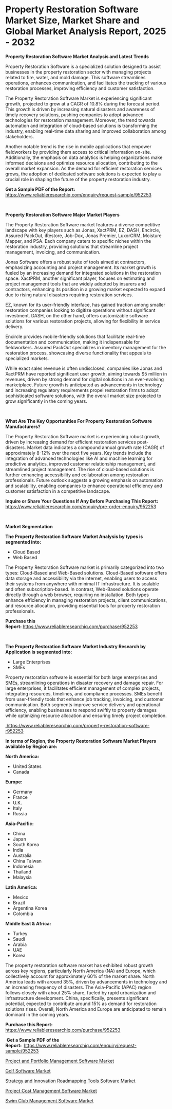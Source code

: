 <p><h1>Property Restoration Software Market Size, Market Share and Global Market Analysis Report, 2025 - 2032</h1></p><p><strong>Property Restoration Software Market Analysis and Latest Trends</strong></p>
<p><p>Property Restoration Software is a specialized solution designed to assist businesses in the property restoration sector with managing projects related to fire, water, and mold damage. This software streamlines operations, enhances communication, and facilitates the tracking of various restoration processes, improving efficiency and customer satisfaction.</p><p>The Property Restoration Software Market is experiencing significant growth, projected to grow at a CAGR of 10.8% during the forecast period. This growth is driven by increasing natural disasters and awareness of timely recovery solutions, pushing companies to adopt advanced technologies for restoration management. Moreover, the trend towards automation and integration of cloud-based solutions is transforming the industry, enabling real-time data sharing and improved collaboration among stakeholders.</p><p>Another notable trend is the rise in mobile applications that empower fieldworkers by providing them access to critical information on-site. Additionally, the emphasis on data analytics is helping organizations make informed decisions and optimize resource allocation, contributing to the overall market expansion. As the demand for efficient restoration services grows, the adoption of dedicated software solutions is expected to play a crucial role in shaping the future of the property restoration industry.</p></p>
<p><strong>Get a Sample PDF of the Report:&nbsp;</strong> <a href="https://www.reliableresearchiq.com/enquiry/request-sample/952253?utm_campaign=1140&utm_medium=2&utm_source=Github&utm_content=ia&utm_term=06032025&utm_id=property-restoration-software">https://www.reliableresearchiq.com/enquiry/request-sample/952253</a></p>
<p>&nbsp;</p>
<p><strong>Property Restoration Software Major Market Players</strong></p>
<p><p>The Property Restoration Software market features a diverse competitive landscape with key players such as Jonas, XactPRM, EZ, DASH, Encircle, Assured PackOut, iRestore, Job-Dox, Jonas Premier, LuxorCRM, Moisture Mapper, and PSA. Each company caters to specific niches within the restoration industry, providing solutions that streamline project management, invoicing, and communication.</p><p>Jonas Software offers a robust suite of tools aimed at contractors, emphasizing accounting and project management. Its market growth is fueled by an increasing demand for integrated solutions in the restoration space. XactPRM, another significant player, focuses on estimating and project management tools that are widely adopted by insurers and contractors, enhancing its position in a growing market expected to expand due to rising natural disasters requiring restoration services.</p><p>EZ, known for its user-friendly interface, has gained traction among smaller restoration companies looking to digitize operations without significant investment. DASH, on the other hand, offers customizable software solutions for various restoration projects, allowing for flexibility in service delivery.</p><p>Encircle provides mobile-friendly solutions that facilitate real-time documentation and communication, making it indispensable for fieldworkers. Assured PackOut specializes in inventory management for the restoration process, showcasing diverse functionality that appeals to specialized markets. </p><p>While exact sales revenue is often undisclosed, companies like Jonas and XactPRM have reported significant user growth, aiming towards $5 million in revenues, driven by strong demand for digital solutions in an ever-evolving marketplace. Future growth is anticipated as advancements in technology and increasing regulatory requirements propel restoration firms to adopt sophisticated software solutions, with the overall market size projected to grow significantly in the coming years.</p></p>
<p>&nbsp;</p>
<p><strong>What Are The Key Opportunities For Property Restoration Software Manufacturers?</strong></p>
<p><p>The Property Restoration Software market is experiencing robust growth, driven by increasing demand for efficient restoration services post-disasters. Market data indicates a compound annual growth rate (CAGR) of approximately 8-12% over the next five years. Key trends include the integration of advanced technologies like AI and machine learning for predictive analytics, improved customer relationship management, and streamlined project management. The rise of cloud-based solutions is further enhancing accessibility and collaboration among restoration professionals. Future outlook suggests a growing emphasis on automation and scalability, enabling companies to enhance operational efficiency and customer satisfaction in a competitive landscape.</p></p>
<p><strong>Inquire or Share Your Questions If Any Before Purchasing This Report:</strong> <a href="https://www.reliableresearchiq.com/enquiry/pre-order-enquiry/952253?utm_campaign=1140&utm_medium=2&utm_source=Github&utm_content=ia&utm_term=06032025&utm_id=property-restoration-software">https://www.reliableresearchiq.com/enquiry/pre-order-enquiry/952253</a></p>
<p>&nbsp;</p>
<p><strong>Market Segmentation</strong></p>
<p><strong>The Property Restoration Software Market Analysis by types is segmented into:</strong></p>
<p><ul><li>Cloud Based</li><li>Web Based</li></ul></p>
<p><p>The Property Restoration Software market is primarily categorized into two types: Cloud-Based and Web-Based solutions. Cloud-Based software offers data storage and accessibility via the internet, enabling users to access their systems from anywhere with minimal IT infrastructure. It is scalable and often subscription-based. In contrast, Web-Based solutions operate directly through a web browser, requiring no installation. Both types enhance efficiency in managing restoration projects, client communications, and resource allocation, providing essential tools for property restoration professionals.</p></p>
<p><strong>Purchase this Report:&nbsp;</strong><a href="https://www.reliableresearchiq.com/purchase/952253?utm_campaign=1140&utm_medium=2&utm_source=Github&utm_content=ia&utm_term=06032025&utm_id=property-restoration-software">https://www.reliableresearchiq.com/purchase/952253</a></p>
<p>&nbsp;</p>
<p><strong>The Property Restoration Software Market Industry Research by Application is segmented into:</strong></p>
<p><ul><li>Large Enterprises</li><li>SMEs</li></ul></p>
<p><p>Property restoration software is essential for both large enterprises and SMEs, streamlining operations in disaster recovery and damage repair. For large enterprises, it facilitates efficient management of complex projects, integrating resources, timelines, and compliance processes. SMEs benefit from user-friendly tools that enhance job tracking, invoicing, and customer communication. Both segments improve service delivery and operational efficiency, enabling businesses to respond swiftly to property damages while optimizing resource allocation and ensuring timely project completion.</p></p>
<p><a href="https://www.reliableresearchiq.com/property-restoration-software-r952253?utm_campaign=1140&utm_medium=2&utm_source=Github&utm_content=ia&utm_term=06032025&utm_id=property-restoration-software">&nbsp;https://www.reliableresearchiq.com/property-restoration-software-r952253</a></p>
<p><strong>In terms of Region, the Property Restoration Software Market Players available by Region are:</strong></p>
<p>
    <p> <strong> North America: </strong>
        <ul>
            <li>United States</li>
            <li>Canada</li>
        </ul>
        </p> 
    <p> <strong> Europe: </strong>
        <ul>
            <li>Germany</li>
            <li>France</li>
            <li>U.K.</li>
            <li>Italy</li>
            <li>Russia</li>
        </ul>
        </p> 
    <p> <strong> Asia-Pacific: </strong>
        <ul>
            <li>China</li>
            <li>Japan</li>
            <li>South Korea</li>
            <li>India</li>
            <li>Australia</li>
            <li>China Taiwan</li>
            <li>Indonesia</li>
            <li>Thailand</li>
            <li>Malaysia</li>
        </ul>
        </p> 
    <p> <strong> Latin America: </strong>
        <ul>
            <li>Mexico</li>
            <li>Brazil</li>
            <li>Argentina Korea</li>
            <li>Colombia</li>
        </ul>
        </p> 
    <p> <strong> Middle East & Africa: </strong>
        <ul>
            <li>Turkey</li>
            <li>Saudi</li>
            <li>Arabia</li>
            <li>UAE</li>
            <li>Korea</li>
        </ul>
    </p>
    </p>
<p><p>The property restoration software market has exhibited robust growth across key regions, particularly North America (NA) and Europe, which collectively account for approximately 60% of the market share. North America leads with around 35%, driven by advancements in technology and an increasing frequency of disasters. The Asia-Pacific (APAC) region follows closely with about 25% share, fueled by rapid urbanization and infrastructure development. China, specifically, presents significant potential, expected to contribute around 15% as demand for restoration solutions rises. Overall, North America and Europe are anticipated to remain dominant in the coming years.</p></p>
<p><strong>Purchase this Report: </strong><a href="https://www.reliableresearchiq.com/purchase/952253?utm_campaign=1140&utm_medium=2&utm_source=Github&utm_content=ia&utm_term=06032025&utm_id=property-restoration-software">https://www.reliableresearchiq.com/purchase/952253</a></p>
<p>&nbsp;<strong>Get a Sample PDF of the Report:&nbsp;&nbsp;</strong><a href="https://www.reliableresearchiq.com/enquiry/request-sample/952253?utm_campaign=1140&utm_medium=2&utm_source=Github&utm_content=ia&utm_term=06032025&utm_id=property-restoration-software">https://www.reliableresearchiq.com/enquiry/request-sample/952253</a></p>
<p><strong></strong></p>
<p><p><a href="https://github.com/jaspartatin/Market-Research-Report-List-1/blob/main/project-and-portfolio-management-software-market.md?utm_campaign=1140&utm_medium=2&utm_source=Github&utm_content=ia&utm_term=06032025&utm_id=property-restoration-software">Project and Portfolio Management Software Market</a></p><p><a href="https://github.com/alefermeivys/Market-Research-Report-List-1/blob/main/golf-software-market.md?utm_campaign=1140&utm_medium=2&utm_source=Github&utm_content=ia&utm_term=06032025&utm_id=property-restoration-software">Golf Software Market</a></p><p><a href="https://github.com/spehnluenaru/Market-Research-Report-List-1/blob/main/strategy-and-innovation-roadmapping-tools-software-market.md?utm_campaign=1140&utm_medium=2&utm_source=Github&utm_content=ia&utm_term=06032025&utm_id=property-restoration-software">Strategy and Innovation Roadmapping Tools Software Market</a></p><p><a href="https://github.com/toghojbeinta/Market-Research-Report-List-1/blob/main/project-cost-management-software-market.md?utm_campaign=1140&utm_medium=2&utm_source=Github&utm_content=ia&utm_term=06032025&utm_id=property-restoration-software">Project Cost Management Software Market</a></p><p><a href="https://github.com/kluviabolofo/Market-Research-Report-List-1/blob/main/swim-club-management-software-market.md?utm_campaign=1140&utm_medium=2&utm_source=Github&utm_content=ia&utm_term=06032025&utm_id=property-restoration-software">Swim Club Management Software Market</a></p></p>